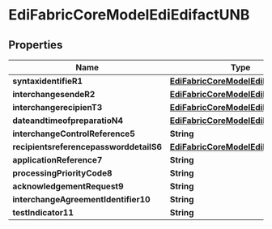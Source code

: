 
# EdiFabricCoreModelEdiEdifactUNB

## Properties
Name | Type | Description | Notes
------------ | ------------- | ------------- | -------------
**syntaxidentifieR1** | [**EdiFabricCoreModelEdiEdifactS001**](EdiFabricCoreModelEdiEdifactS001.md) |  |  [optional]
**interchangesendeR2** | [**EdiFabricCoreModelEdiEdifactS002**](EdiFabricCoreModelEdiEdifactS002.md) |  |  [optional]
**interchangerecipienT3** | [**EdiFabricCoreModelEdiEdifactS003**](EdiFabricCoreModelEdiEdifactS003.md) |  |  [optional]
**dateandtimeofpreparatioN4** | [**EdiFabricCoreModelEdiEdifactS004**](EdiFabricCoreModelEdiEdifactS004.md) |  |  [optional]
**interchangeControlReference5** | **String** |  |  [optional]
**recipientsreferencepassworddetailS6** | [**EdiFabricCoreModelEdiEdifactS005**](EdiFabricCoreModelEdiEdifactS005.md) |  |  [optional]
**applicationReference7** | **String** |  |  [optional]
**processingPriorityCode8** | **String** |  |  [optional]
**acknowledgementRequest9** | **String** |  |  [optional]
**interchangeAgreementIdentifier10** | **String** |  |  [optional]
**testIndicator11** | **String** |  |  [optional]



